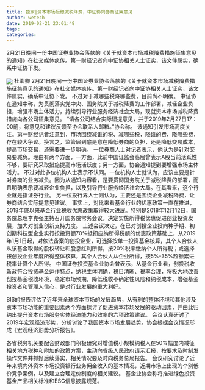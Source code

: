 ```yaml
---
title: 独家|资本市场酝酿减税降费，中证协向券商征集意见
author: wetech
date: 2019-02-21 23:01:48
tags: 
categories: 
---
```

2月21日晚间一份中国证券业协会落款的《关于就资本市场减税降费措施征集意见的通知》在社交媒体疯传。第一财经记者向中证协相关人士证实，该文件属实，确系中证协下发。
<!-- more -->
<img align="center" border="0" src="https://imgcdn.yicai.com/uppics/images/2019/02/646e8eadeea2d4cecd4eff6627950729.jpg" />
杜卿卿
2月21日晚间一份中国证券业协会落款的《关于就资本市场减税降费措施征集意见的通知》在社交媒体疯传。第一财经记者向中证协相关人士证实，该文件属实，确系中证协下发。
不过对于减哪些税降哪些费，目前尚不明确。
中证协在通知中称，为贯彻落实党中央、国务院关于减税降费的工作部署，减轻企业负担，增强市场主体活力，持续引导行业服务经济社会大局，现就资本市场减税降费措施向各公司征集意见。
“请各公司结合实际研提意见，并于2019年2月27日17：00前，将意见和建议反馈至协会联系人邮箱。”协会称。
该通知引发市场高度关注。第一财经记者注意到，市场围绕减谁的税、减哪些税，降谁的费、降哪些费，存在较大争议。换言之，监管层到底是意在降低券商的负担，还是降低交易成本，提高市场交易，还需要进一步明确。
一位券商人士对记者表示，他认为是针对交易要减负。理由有两个方面，一方面，此前中国证监会高层曾表示A股当前活跃性不够，要研究采取措施提高市场活跃度；另一方面，协会通知提到要增强市场主体活力。
不过对此多位机构人士表示不认同。一位机构人士就认为，应该主要是针对券商的业务减负。因为从通知内容看，是要贯彻国务院关于减税降费的部署，而且明确表示要减轻企业负担，以及引导行业服务经济社会大局。在其看来，这个行业就是指证券行业。
另一位投行界人士则认为，主要还是围绕企业减税降费，让券商结合实际提意见建议。
事实上，对比来看基金行业的优惠政策一直在推进，2018年底以来基金行业税收优惠政策取得较大进展。特别是2018年12月12日，国务院总理李克强主持召开国务院常务会议，决定实施所得税优惠促进创业投资发展，加大对创业创新支持力度。
上述会议决定，在已对创投企业投向种子期、初创期科技型企业实行按投资额70%抵扣应纳所得税额的优惠政策基础上，从2019年1月1日起，对依法备案的创投企业，可选择按单一投资基金核算，其个人合伙人从该基金取得的股权转让和股息红利所得，按20%税率缴纳个人所得税；或选择按创投企业年度所得整体核算，其个人合伙人从企业所得，按5%-35%超额累进税率计算个人所得。
中国证券投资基金业协会曾表示，从基金行业看，创投税收新政符合投资基金运作特点，纳税主体明确，税目清晰、税率合理，将极大地改善创投基金税收环境，稳定市场预期，降低税收不确定性风险和纳税成本，增强基金投资者和管理人信心，是对行业发展的重大利好。
 
 
BIS的报告评估了近年来全球资本市场的发展趋势，从有利的整体环境和其他涉及资本市场功能的重要因素两个方面探讨了促进资本市场发展的驱动因素，并由此归纳出提升资本市场服务实体经济能力和效率的六项政策建议。
会议认真研讨了2019年宏观经济形势，分析讨论了我国资本市场发展趋势。协会根据会议情况形成《宏观经济形势分析报告》。
各省税务机关要配合财政部门积极研究对增值税小规模纳税人在50%幅度内减征相关地方税种和附加的政策方案，主动向省级人民政府请示汇报，按要求及时制发操作文件并抓好后续落实，相关情况要及时向税务总局报告。
会议研究讨论了近年来境内外资本市场投资银行业务佣金收入的基本情况，近期市场上出现的个别低价竞争案例，以及建立合理定价制度的相关建议。
基金业协会称将推进绿色投资基金产品相关标准和ESG信息披露规范。
